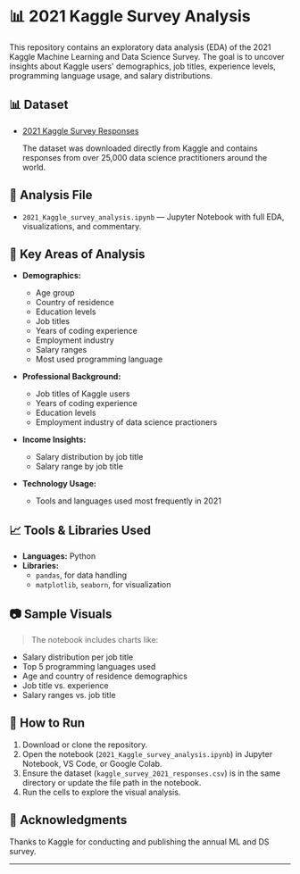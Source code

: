 # 📊 2021 Kaggle Survey Analysis

This repository contains an exploratory data analysis (EDA) of the 2021 Kaggle Machine Learning and Data Science Survey. The goal is to uncover insights about Kaggle users' demographics, job titles, experience levels, programming language usage, and salary distributions.

## 📊 Dataset
- [2021 Kaggle Survey Responses](https://www.kaggle.com/c/kaggle-survey-2021/overview)

  The dataset was downloaded directly from Kaggle and contains responses from over 25,000 data science practitioners around the world.

## 📁 Analysis File

- `2021_Kaggle_survey_analysis.ipynb` — Jupyter Notebook with full EDA, visualizations, and commentary.

## 📌 Key Areas of Analysis

- **Demographics:**
  - Age group
  - Country of residence
  - Education levels
  - Job titles
  - Years of coding experience
  - Employment industry
  - Salary ranges
  - Most used programming language

- **Professional Background:**
  - Job titles of Kaggle users
  - Years of coding experience
  - Education levels
  - Employment industry of data science practioners


- **Income Insights:**
  - Salary distribution by job title
  - Salary range by job title

- **Technology Usage:**
  - Tools and languages used most frequently in 2021

## 📈 Tools & Libraries Used

- **Languages:** Python
- **Libraries:**  
  - `pandas`, for data handling  
  - `matplotlib`, `seaborn`, for visualization


## 📷 Sample Visuals

> The notebook includes charts like:
- Salary distribution per job title
- Top 5 programming languages used
- Age and country of residence demographics
- Job title vs. experience
- Salary ranges vs. job title 

## 🚀 How to Run

1. Download or clone the repository.
2. Open the notebook (`2021_Kaggle_survey_analysis.ipynb`) in Jupyter Notebook, VS Code, or Google Colab.
3. Ensure the dataset (`kaggle_survey_2021_responses.csv`) is in the same directory or update the file path in the notebook.
4. Run the cells to explore the visual analysis.

## 🙌 Acknowledgments

Thanks to Kaggle for conducting and publishing the annual ML and DS survey.

---


